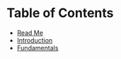 # Table of Contents

* [Read Me](../README.md)
* [Introduction](introduction/README.md)
* [Fundamentals](fundamentals/README.md)